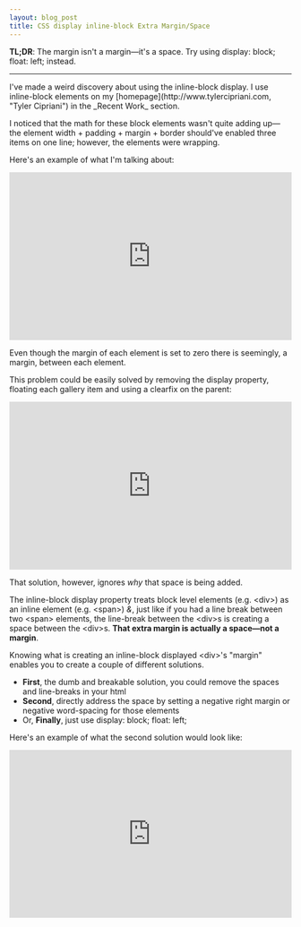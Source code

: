 ```yaml
---
layout: blog_post
title: CSS display inline-block Extra Margin/Space
---
```

**TL;DR**: The margin isn't a margin&mdash;it's a space. Try using display: block; float: left; instead.
<hr>
I've made a weird discovery about using the inline-block display. 
I use inline-block elements on my [homepage](http://www.tylercipriani.com, "Tyler Cipriani") in the _Recent Work_ section.

I noticed that the math for these block elements wasn't quite adding up&mdash;the element width + padding + margin + border should've enabled
three items on one line; however, the elements were wrapping.

Here's an example of what I'm talking about:
<iframe style="width: 100%; height: 300px;" src="http://jsfiddle.net/thcipriani/r7egr/embedded/result,html,css/" allowfullscreen="allowfullscreen" frameborder="0"> </iframe>

Even though the margin of each element is set to zero there is seemingly, a margin, between each element.

This problem could be easily solved by removing the display property, floating each gallery item and using a clearfix on the parent:
<iframe style="width: 100%; height: 300px;" src="http://jsfiddle.net/thcipriani/r7egr/2/embedded/result,html,css/" allowfullscreen="allowfullscreen" frameborder="0"> </iframe>

That solution, however, ignores <em>why</em> that space is being added.

The inline-block display property treats block level elements (e.g. &lt;div&gt;) as an inline element (e.g. &lt;span&gt;) <em>&amp;</em>,
just like if you had a line break between two &lt;span&gt; elements, the line-break between the &lt;div&gt;s is creating a space between the &lt;div&gt;s.
**That extra margin is actually a space&mdash;not a margin**.

Knowing what is creating an inline-block displayed &lt;div&gt;'s "margin" enables you to create a couple of different solutions.
* **First**, the dumb and breakable solution, you could remove the spaces and line-breaks in your html
* **Second**, directly address the space by setting a negative right margin or negative word-spacing for those elements
* Or, **Finally**, just use display: block; float: left;

Here's an example of what the second solution would look like:
<iframe style="width: 100%; height: 300px" src="http://jsfiddle.net/thcipriani/r7egr/3/embedded/result,html,css/" allowfullscreen="allowfullscreen" frameborder="0"> </iframe>
